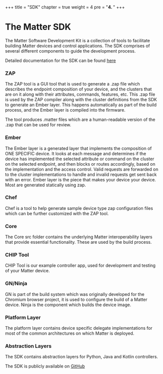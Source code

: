 +++
title = "SDK"
chapter = true
weight = 4
pre = "<b>4. </b>"
+++

# The Matter SDK

The Matter Software Development Kit is a collection of tools to facilitate building  Matter devices and control applications.
The SDK comprises of several different components to guide the development process.

Detailed documentation for the SDK can be found [here](https://project-chip.github.io/connectedhomeip-doc/index.html)

### ZAP

The ZAP tool is a GUI tool that is used to generate a .zap file which describes the endpoint composition of your device, and the clusters that are on it along with their attributes, commands, features, etc.
This .zap file is used by the ZAP compiler along with the cluster definitions from the SDK to generate an Ember layer. This happens automatically as part of the build process, and the Ember layer is compiled into the firmware.

The tool produces .matter files which are a human-readable version of the .zap that can be used for review.

### Ember

The Ember layer is a generated layer that implements the composition of ONE SPECIFIC device. It looks at each message and determines if the device has implemented the selected attribute or command on the cluster on the selected endpoint, and then blocks or routes accordingly, based on the implementation and the access control. Valid requests are forwarded on to the cluster implementations to handle and invalid requests get sent back with an error. Ember layer is the piece that makes your device your device. Most are generated statically using zap.

### Chef

Chef is a tool to help generate sample device type zap configuration files which can be further customized with the ZAP tool.

### Core

The Core src folder contains the underlying Matter interoperability layers that provide essential functionality. These are used by the build process.

### CHIP Tool

CHIP Tool is our example controller app, used for development and testing of your Matter device.

### GN/Ninja

GN is part of the build system which was originally developed for the Chromium browser project, it is used to configure the build of a Matter device.
Ninja is the component which builds the device image.

### Platform Layer

The platform layer contains device specific delegate implementations for most of the common architectures on which Matter is deployed.

### Abstraction Layers

The SDK contains abstraction layers for Python, Java and Kotlin controllers.

The SDK is publicly available on [GitHub](https://github.com/project-chip/connectedhomeip)
